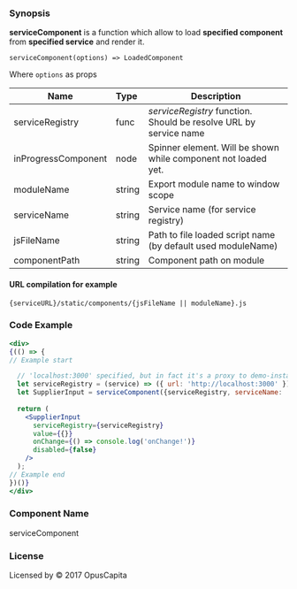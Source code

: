 ### Synopsis

**serviceComponent** is a function which allow to load **specified component** from **specified service** and render it.

`serviceComponent(options) => LoadedComponent`

Where `options` as props

| Name                           | Type                    | Description                                                                  |
| ------------------------------ | :---------------------- | -----------------------------------------------------------                  |
| serviceRegistry                | func                    | *serviceRegistry* function. Should be resolve URL by service name            |
| inProgressComponent            | node                    | Spinner element. Will be shown while component not loaded yet.
| moduleName                     | string                  | Export module name to window scope
| serviceName                    | string                  | Service name (for service registry)
| jsFileName                     | string                  | Path to file loaded script name (by default used moduleName) 
| componentPath                  | string                  | Component path on module   

#### URL compilation for example
`{serviceURL}/static/components/{jsFileName || moduleName}.js`


### Code Example

```jsx harmony
<div>
{(() => {
// Example start

  // 'localhost:3000' specified, but in fact it's a proxy to demo-installation =)
  let serviceRegistry = (service) => ({ url: 'http://localhost:3000' });  
  let SupplierInput = serviceComponent({serviceRegistry, serviceName: 'supplier', moduleName: 'SupplierInput'});
  
  return (
    <SupplierInput
      serviceRegistry={serviceRegistry}
      value={{}}
      onChange={() => console.log('onChange!')}
      disabled={false}
    />
  );
// Example end
})()}
</div>
```

### Component Name

serviceComponent

### License

Licensed by © 2017 OpusCapita
